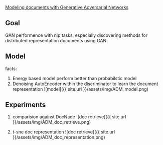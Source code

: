 [Modeling documents with Generative Adversarial
Networks](https://c4209155-a-62cb3a1a-s-sites.googlegroups.com/site/nips2016adversarial/WAT16_paper_19.pdf?attachauth=ANoY7cpcPs0IYgKKWHxlLIyz94Do8vTCgK7J_sk7JjlboTNEGjqt5jzwxV9cmGO8xXu2NQWlzSK95wDz6ijYBgZO-Renz6lq4XpdDIClMoluqgxQw5qXgCQ-f-wqFuYfPJFQuWRVdUNW0USiDGoI623a6QXX7B5xrAosWDc7sDltT6le1cdXJmweP2v7-z6Gt_ygW9YCfMhzmrMXYUjhHIkoghp9YGQp0FpEi2IMHKwg6appa4YLdos%3D&attredirects=0)

## Goal
GAN performence with nlp tasks, especially
discovering methods for distributed representation documents using GAN.

## Model
facts: 
1. Energy based model perform better than probabilstic model
2. Denoising AutoEncoder within the discriminator to learn the document representation 
![model]({{ site.url }}/assets/img/ADM_model.png)

## Experiments
1. comparision against DocNade
![doc retrieve]({{ site.url }}/assets/img/ADM_doc_retrieve.png)

2. t-sne doc representation 
![doc retrieve]({{ site.url }}/assets/img/ADM_doc_representation.png)

